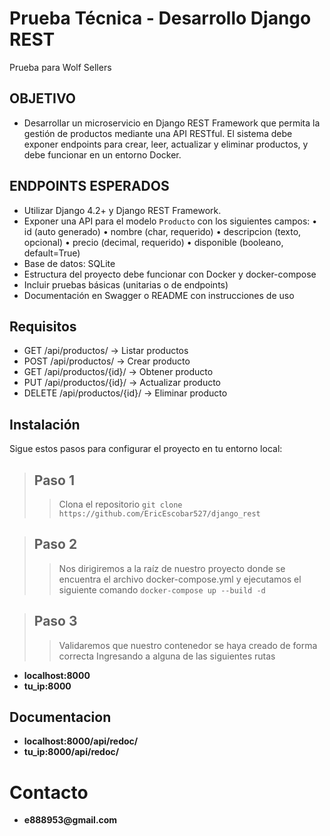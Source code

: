 # Prueba Técnica - Desarrollo Django REST

Prueba para Wolf Sellers

## OBJETIVO

- Desarrollar un microservicio en Django REST Framework que permita la gestión de productos
mediante una API RESTful. El sistema debe exponer endpoints para crear, leer, actualizar y
eliminar productos, y debe funcionar en un entorno Docker.

## ENDPOINTS ESPERADOS

- Utilizar Django 4.2+ y Django REST Framework.
- Exponer una API para el modelo `Producto` con los siguientes campos:
• id (auto generado)
• nombre (char, requerido)
• descripcion (texto, opcional)
• precio (decimal, requerido)
• disponible (booleano, default=True)
- Base de datos: SQLite
- Estructura del proyecto debe funcionar con Docker y docker-compose
- Incluir pruebas básicas (unitarias o de endpoints)
- Documentación en Swagger o README con instrucciones de uso

## Requisitos

- GET /api/productos/ → Listar productos
- POST /api/productos/ → Crear producto
- GET /api/productos/{id}/ → Obtener producto
- PUT /api/productos/{id}/ → Actualizar producto
- DELETE /api/productos/{id}/ → Eliminar producto

## Instalación

Sigue estos pasos para configurar el proyecto en tu entorno local:

> ## Paso 1
>> Clona el repositorio
> `git clone https://github.com/EricEscobar527/django_rest`

> ## Paso 2
>> Nos dirigiremos a la raíz de nuestro proyecto donde se encuentra el archivo docker-compose.yml y ejecutamos el siguiente comando
> `docker-compose up --build -d`

> ## Paso 3
>> Validaremos que nuestro contenedor se haya creado de forma correcta
> Ingresando a alguna de las siguientes rutas

*   __localhost:8000__ 
*   __tu_ip:8000__ 

## Documentacion

*   __localhost:8000/api/redoc/__ 
*   __tu_ip:8000/api/redoc/__ 

# Contacto

*   __e888953@gmail.com__